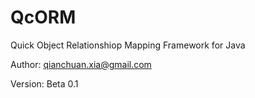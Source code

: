 QcORM
=====

Quick Object Relationshiop Mapping Framework for Java

Author: qianchuan.xia@gmail.com

Version: Beta 0.1
